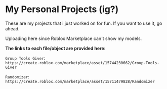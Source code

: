 # My Personal Projects (ig?)

These are my projects that i just worked on for fun.
If you want to use it, go ahead.

Uploading here since Roblox Marketplace can't show my models.

**The links to each file/object are provided here:**

`Group Tools Giver`:
```https://create.roblox.com/marketplace/asset/15744230662/Group-Tools-Giver```

`Randomizer`:
```https://create.roblox.com/marketplace/asset/15711479828/Randomizer```
